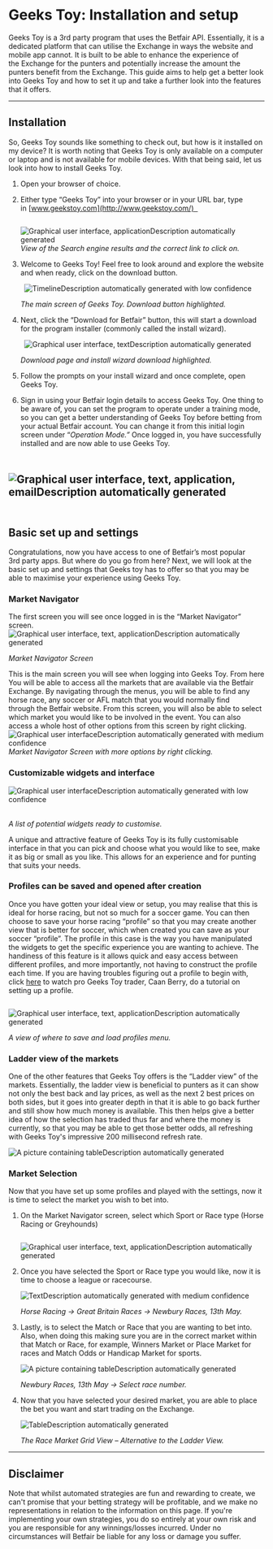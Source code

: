 ﻿# Geeks Toy: Installation and setup 

Geeks Toy is a 3rd party program that uses the Betfair API. Essentially, it is a dedicated platform that can utilise the Exchange in ways the website and mobile app cannot. It is built to be able to enhance the experience of the Exchange for the punters and potentially increase the amount the punters benefit from the Exchange. This guide aims to help get a better look into Geeks Toy and how to set it up and take a further look into the features that it offers. 

---
## Installation
So, Geeks Toy sounds like something to check out, but how is it installed on my device? It is worth noting that Geeks Toy is only available on a computer or laptop and is not available for mobile devices. With that being said, let us look into how to install Geeks Toy. 

1. Open your browser of choice. 
1. Either type “Geeks Toy” into your browser or in your URL bar, type in [www.geekstoy.com](http://www.geekstoy.com/)  

    ` `![Graphical user interface, applicationDescription automatically generated](./img/geeksToyInstall1.png)
    *View of the Search engine results and the correct link to click on.* 

1. Welcome to Geeks Toy! Feel free to look around and explore the website and when ready, click on the download button. 

    ` `![TimelineDescription automatically generated with low confidence](./img/geeksToyInstall2.png)

    *The main screen of Geeks Toy. Download button highlighted.* 

1. Next, click the “Download for Betfair” button, this will start a download for the program installer (commonly called the install wizard). 

    ` `![Graphical user interface, textDescription automatically generated](./img/geeksToyInstall3.png)

    *Download page and install wizard download highlighted.* 

1. Follow the prompts on your install wizard and once complete, open Geeks Toy. 
1. Sign in using your Betfair login details to access Geeks Toy. One thing to be aware of, you can set the program to operate under a training mode, so you can get a better understanding of Geeks Toy before betting from your actual Betfair account. You can change it from this initial login screen under “*Operation Mode.”* Once logged in, you have successfully installed and are now able to use Geeks Toy.

` `![Graphical user interface, text, application, emailDescription automatically generated](./img/geeksToyInstall4.png) 
 ---
## Basic set up and settings
Congratulations, now you have access to one of Betfair’s most popular 3rd party apps. But where do you go from here? Next, we will look at the basic set up and settings that Geeks toy has to offer so that you may be able to maximise your experience using Geeks Toy. 

### Market Navigator 

The first screen you will see once logged in is the “Market Navigator” screen. 
![Graphical user interface, text, applicationDescription automatically generated](./img/geeksToyInstall5.png)

*Market Navigator Screen*  

This is the main screen you will see when logging into Geeks Toy. From here You will be able to access all the markets that are available via the Betfair Exchange. By navigating through the menus, you will be able to find any horse race, any soccer or AFL match that you would normally find through the Betfair website. From this screen, you will also be able to select which market you would like to be involved in the event. You can also access a whole host of other options from this screen by right clicking. 
![Graphical user interfaceDescription automatically generated with medium confidence](./img/geeksToyInstall6.png)
*Market Navigator Screen with more options by right clicking.*

### Customizable widgets and interface

![Graphical user interfaceDescription automatically generated with low confidence](./img/geeksToyInstall7.png) 

*A list of potential widgets ready to customise.* 

A unique and attractive feature of Geeks Toy is its fully customisable interface in that you can pick and choose what you would like to see, make it as big or small as you like. This allows for an experience and for punting that suits your needs. 

### Profiles can be saved and opened after creation

Once you have gotten your ideal view or setup, you may realise that this is ideal for horse racing, but not so much for a soccer game. You can then choose to save your horse racing “profile” so that you may create another view that is better for soccer, which when created you can save as your soccer “profile”. The profile in this case is the way you have manipulated the widgets to get the specific experience you are wanting to achieve. The handiness of this feature is it allows quick and easy access between different profiles, and more importantly, not having to construct the profile each time. If you are having troubles figuring out a profile to begin with, click [here](https://www.youtube.com/watch?v=EcW2pSAI8Io) to watch pro Geeks Toy trader, Caan Berry, do a tutorial on setting up a profile. 

` `![Graphical user interface, text, applicationDescription automatically generated](./img/geeksToyInstall8.png)

*A view of where to save and load profiles menu.*

### Ladder view of the markets 

One of the other features that Geeks Toy offers is the “Ladder view” of the markets. Essentially, the ladder view is beneficial to punters as it can show not only the best back and lay prices, as well as the next 2 best prices on both sides, but it goes into greater depth in that it is able to go back further and still show how much money is available. This then helps give a better idea of how the selection has traded thus far and where the money is currently, so that you may be able to get those better odds, all refreshing with Geeks Toy's impressive 200 millisecond refresh rate.  

![A picture containing tableDescription automatically generated](./img/geeksToyInstall9.png)
### Market Selection 

Now that you have set up some profiles and played with the settings, now it is time to select the market you wish to bet into. 

1. On the Market Navigator screen, select which Sport or Race type (Horse Racing or Greyhounds) 

    ` `![Graphical user interface, text, applicationDescription automatically generated](./img/geeksToyInstall10.png)

1. Once you have selected the Sport or Race type you would like, now it is time to choose a league or racecourse. 

    ![TextDescription automatically generated with medium confidence](./img/geeksToyInstall11.png) 

    *Horse Racing -> Great Britain Races -> Newbury Races, 13th May.* 

1. Lastly, is to select the Match or Race that you are wanting to bet into. Also, when doing this making sure you are in the correct market within that Match or Race, for example, Winners Market or Place Market for races and Match Odds or Handicap Market for sports. 

    ![A picture containing tableDescription automatically generated](./img/geeksToyInstall12.png) 

    *Newbury Races, 13th May -> Select race number.* 

1. Now that you have selected your desired market, you are able to place the bet you want and start trading on the Exchange.  

    ![TableDescription automatically generated](./img/geeksToyInstall13.png)                    

    *The Race Market Grid View – Alternative to the Ladder View.* 

---
## Disclaimer
Note that whilst automated strategies are fun and rewarding to create, we can't promise that your betting strategy will be profitable, and we make no representations in relation to the information on this page. If you're implementing your own strategies, you do so entirely at your own risk and you are responsible for any winnings/losses incurred. Under no circumstances will Betfair be liable for any loss or damage you suffer.
